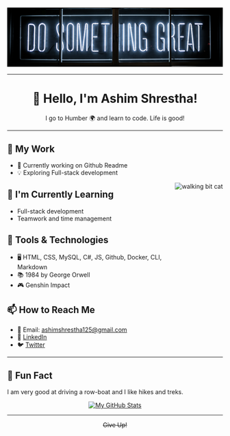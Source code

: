 <p align="center">
  <img src="./_readme/banner2.png" alt="banner-img">
</p>

---

<h1 align="center">👋 Hello, I'm Ashim Shrestha!</h1>
<p align="center">I go to Humber 🌍 and learn to code. Life is good!</p>

---

## 💼 My Work

- 🚀 Currently working on Github Readme 
- 💡 Exploring Full-stack development

<img align="right" src="./_readme/cat.gif" alt="walking bit cat" height="300px">

## 🌱 I'm Currently Learning

- Full-stack development
- Teamwork and time management

## 🔧 Tools & Technologies

- 🖥️ HTML, CSS, MySQL, C#, JS, Github, Docker, CLI, Markdown
- 📚 1984 by George Orwell
- 🎮 Genshin Impact

## 📫 How to Reach Me

- 📧 Email: ashimshrestha125@gmail.com
- 💬 [LinkedIn](https://www.linkedin.com/in/ashim-shrestha-72a16a260/)
- 🐦 [Twitter](https://twitter.com/AshimSh72784732)

---

## 🚀 Fun Fact

I am very good at driving a row-boat and I like hikes and treks.

<p align="center">
  <a href="https://github.com/AshimStha">
    <img src="https://github-readme-stats.vercel.app/api?username=AshimStha&show_icons=true&theme=dark" alt="My GitHub Stats">
  </a>
</p>

---

<div align="center">
  <s>Give Up!</s>
</div>
